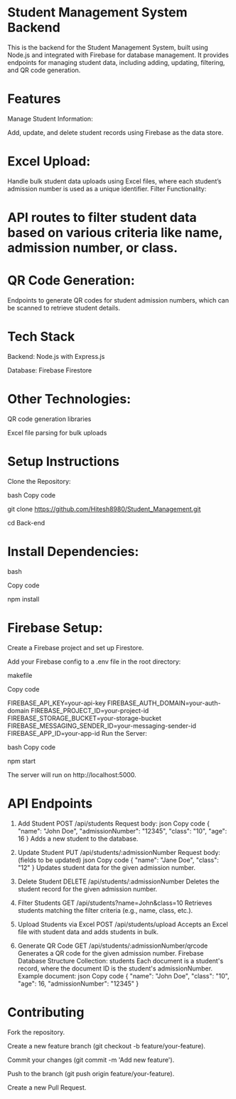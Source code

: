 # Student Management System Backend

This is the backend for the Student Management System, built using Node.js and integrated with Firebase for database management. It provides endpoints for managing student data, including adding, updating, filtering, and QR code generation.

# Features

Manage Student Information:

Add, update, and delete student records using Firebase as the data store.

# Excel Upload:

Handle bulk student data uploads using Excel files, where each student’s admission number is used as a unique identifier.
Filter Functionality:

# API routes to filter student data based on various criteria like name, admission number, or class.

# QR Code Generation:

Endpoints to generate QR codes for student admission numbers, which can be scanned to retrieve student details.

# Tech Stack

Backend: Node.js with Express.js

Database: Firebase Firestore

# Other Technologies:

QR code generation libraries

Excel file parsing for bulk uploads

# Setup Instructions

Clone the Repository:

bash
Copy code

git clone https://github.com/Hitesh8980/Student_Management.git

cd Back-end

# Install Dependencies:

bash

Copy code

npm install

# Firebase Setup:

Create a Firebase project and set up Firestore.

Add your Firebase config to a .env file in the root directory:

makefile

Copy code

FIREBASE_API_KEY=your-api-key
FIREBASE_AUTH_DOMAIN=your-auth-domain
FIREBASE_PROJECT_ID=your-project-id
FIREBASE_STORAGE_BUCKET=your-storage-bucket
FIREBASE_MESSAGING_SENDER_ID=your-messaging-sender-id
FIREBASE_APP_ID=your-app-id
Run the Server:

bash
Copy code

npm start

The server will run on http://localhost:5000.

# API Endpoints

1. Add Student
POST /api/students
Request body:
json
Copy code
{
  "name": "John Doe",
  "admissionNumber": "12345",
  "class": "10",
  "age": 16
}
Adds a new student to the database.

2. Update Student
PUT /api/students/:admissionNumber
Request body: (fields to be updated)
json
Copy code
{
  "name": "Jane Doe",
  "class": "12"
}
Updates student data for the given admission number.

3. Delete Student
DELETE /api/students/:admissionNumber
Deletes the student record for the given admission number.

4. Filter Students
GET /api/students?name=John&class=10
Retrieves students matching the filter criteria (e.g., name, class, etc.).

5. Upload Students via Excel
POST /api/students/upload
Accepts an Excel file with student data and adds students in bulk.

6. Generate QR Code
GET /api/students/:admissionNumber/qrcode
Generates a QR code for the given admission number.
Firebase Database Structure
Collection: students
Each document is a student's record, where the document ID is the student's admissionNumber.
Example document:
json
Copy code
{
  "name": "John Doe",
  "class": "10",
  "age": 16,
  "admissionNumber": "12345"
}

# Contributing
Fork the repository.

Create a new feature branch (git checkout -b feature/your-feature).

Commit your changes (git commit -m 'Add new feature').

Push to the branch (git push origin feature/your-feature).

Create a new Pull Request.

